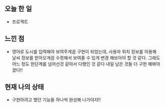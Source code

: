 ## 오늘 한 일
 - 프로젝트

## 느낀 점
 - 영어로 도시를 입력해야 보여주게끔 구현이 되었는데, 사용자 위치 정보를 이용해 날씨 정보를 받아오게끔 수정해서 보여줄 수 있게 변경 해보아야 할 것 같다.
 그래도 어느 정도 한단계를 넘어선것 같아서 다행인 것 같다 내일 남은 것들 더 구현 해봐야 겠다!! 
 
## 현재 나의 상태
 - 구현하려고 했던 기능들 하나씩 완성해 나가야지!!
